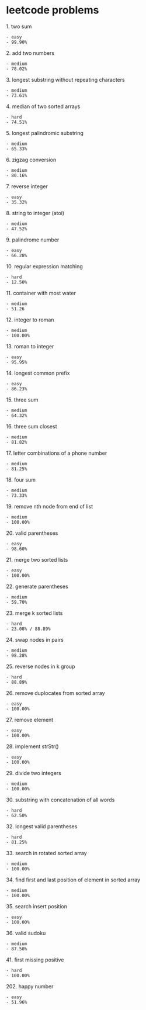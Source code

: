 # leetcode problems

1\. two sum

    - easy
    - 99.90%
   
2\. add two numbers

    - medium
    - 78.02%
   
3\. longest substring without repeating characters

    - medium
    - 73.61%
   
4\. median of two sorted arrays

    - hard
    - 74.51%
   
5\. longest palindromic substring

    - medium
    - 65.33%
   
6\. zigzag conversion

    - medium
    - 80.16%
   
7\. reverse integer

    - easy
    - 35.32%
   
8\. string to integer (atoi)

    - medium
    - 47.52%
   
9\. palindrome number

    - easy
    - 66.28%
   
10\. regular expression matching

    - hard
    - 12.50%
    
11\. container with most water

    - medium
    - 51.26
12\. integer to roman

    - medium
    - 100.00%
13\. roman to integer

    - easy
    - 95.95%
14\. longest common prefix

    - easy
    - 86.23%
15\. three sum

    - medium
    - 64.32%
16\. three sum closest

    - medium
    - 81.82%
17\. letter combinations of a phone number

    - medium
    - 81.25%
18\. four sum

    - medium
    - 73.33%
19\. remove nth node from end of list

    - medium
    - 100.00%
20\. valid parentheses

    - easy
    - 98.60%
21\. merge two sorted lists

    - easy
    - 100.00%
22\. generate parentheses

    - medium
    - 59.70%
23\. merge k sorted lists

    - hard
    - 23.08% / 88.89%
24\. swap nodes in pairs

    - medium
    - 98.28%
25\. reverse nodes in k group

    - hard
    - 88.89%
26\. remove duplocates from sorted array

    - easy
    - 100.00%
27\. remove element

    - easy
    - 100.00%
28\. implement strStr()

    - easy
    - 100.00%
29\. divide two integers

    - medium
    - 100.00%
30\. substring with concatenation of all words

    - hard
    - 62.50%
32\. longest valid parentheses

    - hard
    - 81.25%
33\. search in rotated sorted array

    - medium
    - 100.00%
34\. find first and last position of element in sorted array

    - medium
    - 100.00%
35\. search insert position

    - easy
    - 100.00%
36\. valid sudoku

    - medium
    - 87.50%
41\. first missing positive

    - hard
    - 100.00%
202\. happy number

    - easy
    - 51.96%
